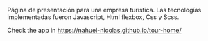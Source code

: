 Página de presentación para una empresa turística. Las tecnologías implementadas fueron Javascript, Html flexbox, Css y Scss.

Check the app in https://nahuel-nicolas.github.io/tour-home/
